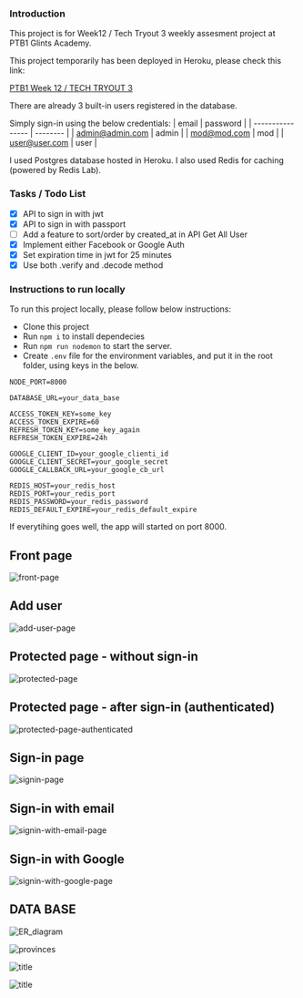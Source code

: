
### Introduction

This project is for Week12 / Tech Tryout 3 weekly assesment project at PTB1 Glints Academy.

This project temporarily has been deployed in Heroku, please check this link:

[PTB1 Week 12 / TECH TRYOUT 3](https://ptb1prod.herokuapp.com/)

There are already 3 built-in users registered in the database.

Simply sign-in using the below credentials:
| email            | password |
| ---------------- | -------- |
| admin@admin.com  | admin    |
| mod@mod.com      | mod      |
| user@user.com    | user     |

I used Postgres database hosted in Heroku.
I also used Redis for caching (powered by Redis Lab).

### Tasks / Todo List

- [x] API to sign in with jwt
- [x] API to sign in with passport
- [ ] Add a feature to sort/order by created_at in API Get All User
- [x] Implement either Facebook or Google Auth
- [x] Set expiration time in jwt for 25 minutes
- [x] Use both .verify and .decode method

### Instructions to run locally
To run this project locally, please follow below instructions:
- Clone this project
- Run ```npm i``` to install dependecies
- Run ```npm run nodemon``` to start the server.
- Create ```.env``` file for the environment variables, and put it in the root folder, using keys in the below.

```
NODE_PORT=8000

DATABASE_URL=your_data_base

ACCESS_TOKEN_KEY=some_key
ACCESS_TOKEN_EXPIRE=60
REFRESH_TOKEN_KEY=some_key_again
REFRESH_TOKEN_EXPIRE=24h

GOOGLE_CLIENT_ID=your_google_clienti_id
GOOGLE_CLIENT_SECRET=your_google_secret
GOOGLE_CALLBACK_URL=your_google_cb_url

REDIS_HOST=your_redis_host
REDIS_PORT=your_redis_port
REDIS_PASSWORD=your_redis_password
REDIS_DEFAULT_EXPIRE=your_redis_default_expire
```

If everytihing goes well, the app will started on port 8000.

## Front page
![front-page](img/webpage/front-page.png)
## Add user
![add-user-page](img/webpage/add-user-page.png)
## Protected page - without sign-in
![protected-page](img/webpage/protected-page.png)
## Protected page - after sign-in (authenticated)
![protected-page-authenticated](img/webpage/protected-page-authenticated.png)
## Sign-in page
![signin-page](img/webpage/signin-page.png)
## Sign-in with email
![signin-with-email-page](img/webpage/signin-with-email-page.png)
## Sign-in with Google
![signin-with-google-page](img/webpage/signin-with-google-page.png)

## DATA BASE
  ![ER_diagram](img/db/ER_diagram.png)

  ![provinces](img/db/provinces.png)

  ![title](img/db/regencies.png)

  ![title](img/db/districts.png)